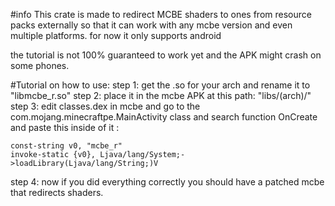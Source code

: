 #info
This crate is made to redirect MCBE shaders to ones from resource packs externally so that it can work with any mcbe version and even multiple platforms.
for now it only supports android

the tutorial is not 100% guaranteed to work yet and the APK might crash on some phones.

#Tutorial on how to use:
step 1: get the .so for your arch and rename it to "libmcbe_r.so"
step 2: place it in the mcbe APK at this path: "libs/(arch)/"
step 3: edit classes.dex in mcbe and go to the com.mojang.minecraftpe.MainActivity class and search function OnCreate and paste this inside of it :
```
const-string v0, "mcbe_r"
invoke-static {v0}, Ljava/lang/System;->loadLibrary(Ljava/lang/String;)V
```
step 4: now if you did everything correctly you should have a patched mcbe that redirects shaders.